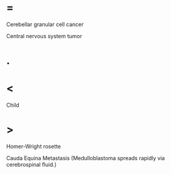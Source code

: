 # =

Cerebellar granular cell cancer

Central nervous system tumor

# .

# <

Child

# >

Homer-Wright rosette

Cauda Equina Metastasis (Medulloblastoma spreads rapidly via cerebrospinal fluid.)
